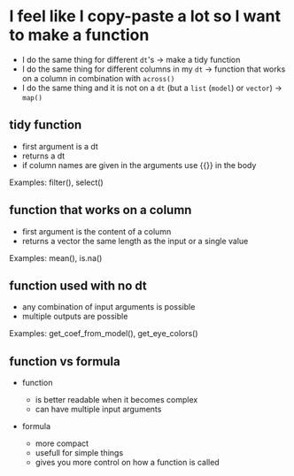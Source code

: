 # I feel like I copy-paste a lot so I want to make a function

- I do the same thing for different `dt`'s -> make a tidy function
- I do the same thing for different columns in my `dt` -> function that works on a column in combination with `across()`
- I do the same thing and it is not on a `dt` (but a `list` (`model`) or `vector`) -> `map()`

## tidy function

- first argument is a dt
- returns a dt
- if column names are given in the arguments use {{}} in the body

Examples: filter(), select()

## function that works on a column

- first argument is the content of a column
- returns a vector the same length as the input or a single value

Examples: mean(), is.na()

## function used with no dt

- any combination of input arguments is possible
- multiple outputs are possible

Examples: get_coef_from_model(), get_eye_colors()

## function vs formula

- function 
  - is better readable when it becomes complex
  - can have multiple input arguments

- formula 
  - more compact
  - usefull for simple things
  - gives you more control on how a function is called